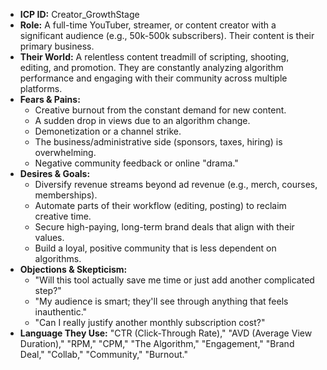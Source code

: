 * **ICP ID:** Creator_GrowthStage
* **Role:** A full-time YouTuber, streamer, or content creator with a significant audience (e.g., 50k-500k subscribers). Their content is their primary business.
* **Their World:** A relentless content treadmill of scripting, shooting, editing, and promotion. They are constantly analyzing algorithm performance and engaging with their community across multiple platforms.
* **Fears & Pains:**
    * Creative burnout from the constant demand for new content.
    * A sudden drop in views due to an algorithm change.
    * Demonetization or a channel strike.
    * The business/administrative side (sponsors, taxes, hiring) is overwhelming.
    * Negative community feedback or online "drama."
* **Desires & Goals:**
    * Diversify revenue streams beyond ad revenue (e.g., merch, courses, memberships).
    * Automate parts of their workflow (editing, posting) to reclaim creative time.
    * Secure high-paying, long-term brand deals that align with their values.
    * Build a loyal, positive community that is less dependent on algorithms.
* **Objections & Skepticism:**
    * "Will this tool actually save me time or just add another complicated step?"
    * "My audience is smart; they'll see through anything that feels inauthentic."
    * "Can I really justify another monthly subscription cost?"
* **Language They Use:** "CTR (Click-Through Rate)," "AVD (Average View Duration)," "RPM," "CPM," "The Algorithm," "Engagement," "Brand Deal," "Collab," "Community," "Burnout."
